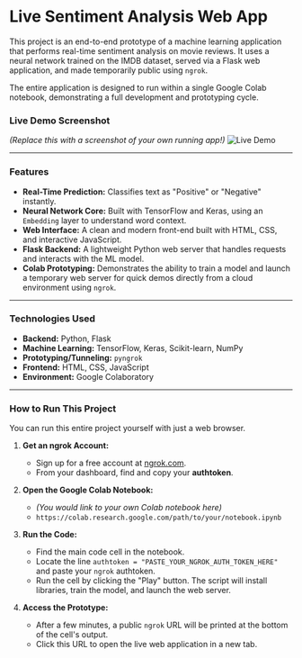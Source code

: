 # Live Sentiment Analysis Web App

This project is an end-to-end prototype of a machine learning application that performs real-time sentiment analysis on movie reviews. It uses a neural network trained on the IMDB dataset, served via a Flask web application, and made temporarily public using `ngrok`.

The entire application is designed to run within a single Google Colab notebook, demonstrating a full development and prototyping cycle.

### Live Demo Screenshot

*(Replace this with a screenshot of your own running app!)*
![Live Demo](https://i.imgur.com/kYF9X3w.png)

---

### Features

* **Real-Time Prediction:** Classifies text as "Positive" or "Negative" instantly.
* **Neural Network Core:** Built with TensorFlow and Keras, using an `Embedding` layer to understand word context.
* **Web Interface:** A clean and modern front-end built with HTML, CSS, and interactive JavaScript.
* **Flask Backend:** A lightweight Python web server that handles requests and interacts with the ML model.
* **Colab Prototyping:** Demonstrates the ability to train a model and launch a temporary web server for quick demos directly from a cloud environment using `ngrok`.

---

### Technologies Used

-   **Backend:** Python, Flask
-   **Machine Learning:** TensorFlow, Keras, Scikit-learn, NumPy
-   **Prototyping/Tunneling:** `pyngrok`
-   **Frontend:** HTML, CSS, JavaScript
-   **Environment:** Google Colaboratory

---

### How to Run This Project

You can run this entire project yourself with just a web browser.

1.  **Get an ngrok Account:**
    * Sign up for a free account at [ngrok.com](https://dashboard.ngrok.com/signup).
    * From your dashboard, find and copy your **authtoken**.

2.  **Open the Google Colab Notebook:**
    * *(You would link to your own Colab notebook here)*
    * `https://colab.research.google.com/path/to/your/notebook.ipynb`

3.  **Run the Code:**
    * Find the main code cell in the notebook.
    * Locate the line `authtoken = "PASTE_YOUR_NGROK_AUTH_TOKEN_HERE"` and paste your `ngrok` authtoken.
    * Run the cell by clicking the "Play" button. The script will install libraries, train the model, and launch the web server.

4.  **Access the Prototype:**
    * After a few minutes, a public `ngrok` URL will be printed at the bottom of the cell's output.
    * Click this URL to open the live web application in a new tab.

